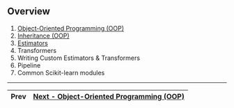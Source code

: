 ## Overview
1. [Object-Oriented Programming (OOP)](./object-oriented-programming.md "Object-Oriented Programming (OOP)")
2. [Inheritance (OOP)](./inheritance.md "Inheritance (OOP)")
3. [Estimators](./estimators "Estimators")
4. Transformers
5. Writing Custom Estimators & Transformers
6. Pipeline
7. Common Scikit-learn modules

---
| Prev | [Next - Object-Oriented Programming (OOP)](./object-oriented-programming.md "Object-Oriented Programming (OOP)") |
|------| --- |

